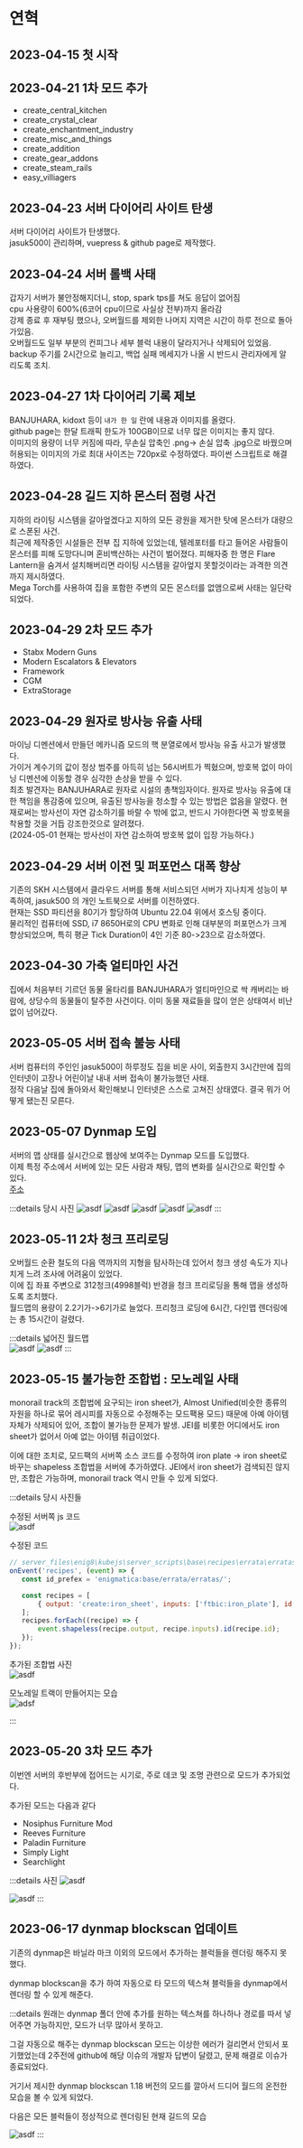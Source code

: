 # 연혁

## 2023-04-15 첫 시작

## 2023-04-21 1차 모드 추가  

- create_central_kitchen
- create_crystal_clear
- create_enchantment_industry
- create_misc_and_things
- create_addition
- create_gear_addons
- create_steam_rails
- easy_villiagers

## 2023-04-23 서버 다이어리 사이트 탄생

서버 다이어리 사이트가 탄생했다.  
jasuk500이 관리하며, vuepress & github page로 제작했다.

## 2023-04-24 서버 롤백 사태  

갑자기 서버가 불안정해지더니, stop, spark tps를 쳐도 응답이 없어짐  
cpu 사용량이 600%(6코어 cpu이므로 사실상 전부)까지 올라감  
강제 종료 후 재부팅 했으나, 오버월드를 제외한 나머지 지역은 시간이 하루 전으로 돌아가있음.  
오버월드도 일부 부분의 컨피그나 세부 블럭 내용이 달라지거나 삭제되어 있었음.  
backup 주기를 2시간으로 늘리고, 백업 실패 메세지가 나올 시 반드시 관리자에게 알리도록 조치.  

## 2023-04-27 1차 다이어리 기록 제보

BANJUHARA, kidoxt 등이 `내가 한 일` 란에 내용과 이미지를 올렸다.  
github page는 한달 트래픽 한도가 100GB이므로 너무 많은 이미지는 좋지 않다.  
이미지의 용량이 너무 커짐에 따라, 무손실 압축인 .png-> 손실 압축 .jpg으로 바꿨으며
허용되는 이미지의 가로 최대 사이즈는 720px로 수정하였다. 
파이썬 스크립트로 해결하였다.

## 2023-04-28 길드 지하 몬스터 점령 사건

지하의 라이팅 시스템을 갈아엎겠다고 지하의 모든 광원을 제거한 탓에 몬스터가 대량으로 스폰된 사건.  
최근에 제작중인 시설들은 전부 집 지하에 있었는데, 텔레포터를 타고 들어온 사람들이 몬스터를 피해 도망다니며 혼비백산하는 사건이 벌어졌다. 
피해자중 한 명은 Flare Lantern을 숨겨서 설치해버리면 라이팅 시스템을 갈아엎지 못할것이라는 과격한 의견까지 제시하였다.  
Mega Torch를 사용하여 집을 포함한 주변의 모든 몬스터를 없앰으로써 사태는 일단락 되었다.  

## 2023-04-29 2차 모드 추가

- Stabx Modern Guns
- Modern Escalators & Elevators
- Framework
- CGM
- ExtraStorage

## 2023-04-29 원자로 방사능 유출 사태

마이닝 디멘션에서 만들던 메카니즘 모드의 핵 분열로에서 방사능 유출 사고가 발생했다.  
가이거 계수기의 값이 정상 범주를 아득히 넘는 56시버트가 찍혔으며, 방호복 없이 마이닝 디멘션에 이동할 경우 심각한 손상을 받을 수 있다.  
최초 발견자는 BANJUHARA로 원자로 시설의 총책임자이다. 원자로 방사능 유출에 대한 책임을 통감중에 있으며, 유출된 방사능을 청소할 수 있는 방법은 없음을 알렸다. 현재로써는 방사선이 자연 감소하기를 바랄 수 밖에 없고, 반드시 가야한다면 꼭 방호복을 착용할 것을 거듭 강조한것으로 알려졌다.  
(2024-05-01 현재는 방사선이 자연 감소하여 방호복 없이 입장 가능하다.)

## 2023-04-29 서버 이전 및 퍼포먼스 대폭 향상

기존의 SKH 시스템에서 클라우드 서버를 통해 서비스되던 서버가 지나치게 성능이 부족하여, jasuk500 의 개인 노트북으로 서버를 이전하였다.  
현재는 SSD 파티션을 80기가 할당하여 Ubuntu 22.04 위에서 호스팅 중이다.  
물리적인 컴퓨터에 SSD, i7 8650H로의 CPU 변화로 인해 대부분의 퍼포먼스가 크게 향상되었으며,
특히 평균 Tick Duration이 4인 기준 80->23으로 감소하였다. 

## 2023-04-30 가축 얼티마인 사건

집에서 처음부터 기르던 동물 울타리를 BANJUHARA가 얼티마인으로 싹 캐버리는 바람에, 상당수의 동물들이 탈주한 사건이다. 
이미 동물 재료들을 많이 얻은 상태여서 비난없이 넘어갔다.

## 2023-05-05 서버 접속 불능 사태

서버 컴퓨터의 주인인 jasuk500이 하루정도 집을 비운 사이, 외출한지 3시간만에 집의 인터넷이 고장나 어린이날 내내 서버 접속이 불가능했던 사태.  
정작 다음날 집에 돌아와서 확인해보니 인터넷은 스스로 고쳐진 상태였다. 결국 뭐가 어떻게 됐는진 모른다.

## 2023-05-07 Dynmap 도입

서버의 맵 상태를 실시간으로 웹상에 보여주는 Dynmap 모드를 도입했다.  
이제 특정 주소에서 서버에 있는 모든 사람과 채팅, 맵의 변화를 실시간으로 확인할 수 있다.  
[주소](http://14.47.253.236:8123)

:::details 당시 사진
![asdf](../../asset/history/2023_05_07_dynmap_implement/init_discord.jpg)
![asdf](../../asset/history/2023_05_07_dynmap_implement/chat.jpg)
![asdf](../../asset/history/2023_05_07_dynmap_implement/initial_quter_view.jpg)
![asdf](../../asset/history/2023_05_07_dynmap_implement/initial_quater_view2.jpg)
![asdf](../../asset/history/2023_05_07_dynmap_implement/initial_quater_view3.jpg)
:::

## 2023-05-11 2차 청크 프리로딩

오버월드 순환 철도의 다음 역까지의 지형을 탐사하는데 있어서 청크 생성 속도가 지나치게 느려 조사에 어려움이 있었다.  
이에 집 좌표 주변으로 312청크(4998블럭) 반경을 청크 프리로딩을 통해 맵을 생성하도록 조치했다.  
월드맵의 용량이 2.2기가->6기가로 늘었다. 
프리청크 로딩에 6시간, 다인맵 렌더링에는 총 15시간이 걸렸다.

:::details 넓어진 월드맵  
![asdf](../../asset/history/2023_05_11_2nd_chunk_preloading/dynmap_init_flat.jpg)
![asdf](../../asset/history/2023_05_11_2nd_chunk_preloading/dynmap_init_surface.jpg)
:::

<span id="imposible_recipe"></span>
## 2023-05-15 불가능한 조합법 : 모노레일 사태

monorail track의 조합법에 요구되는 iron sheet가, Almost Unified(비슷한 종류의 자원을 하나로 묶어 레시피를 자동으로 수정해주는 모드팩용 모드)  때문에 아예 아이템 자체가 삭제되어 있어, 조합이 불가능한 문제가 발생.
JEI를 비롯한 어디에서도 iron sheet가 없어서 아예 없는 아이템 취급이었다.

이에 대한 조치로, 모드팩의 서버쪽 소스 코드를 수정하여 iron plate -> iron sheet로 바꾸는 shapeless 조합법을 서버에 추가하였다.
JEI에서 iron sheet가 검색되진 않지만, 조합은 가능하며, monorail track 역시 만들 수 있게 되었다.

 :::details 당시 사진들
 
수정된 서버쪽 js 코드  
 ![asdf](../../asset/history/2023_05_15_impossible_recipe/revised_code.jpg)

수정된 코드  
 ```javascript
// server_files\enig8\kubejs\server_scripts\base\recipes\errata\erratas.js
onEvent('recipes', (event) => {
    const id_prefex = 'enigmatica:base/errata/erratas/';

    const recipes = [
        { output: 'create:iron_sheet', inputs: ['ftbic:iron_plate'], id: `${id_prefex}iron_sheet_bugfix` }
    ];
    recipes.forEach((recipe) => {
        event.shapeless(recipe.output, recipe.inputs).id(recipe.id);
    });
});
 ```

 추가된 조합법 사진  
 ![asdf](../../asset/history/2023_05_15_impossible_recipe/recipe.jpg)

모노레일 트랙이 만들어지는 모습  
![adsf](../../asset/history/2023_05_15_impossible_recipe/making_monorail_track.jpg)

 :::

<span id="history_3rd_mod_add"></span>
 ## 2023-05-20 3차 모드 추가

 이번엔 서버의 후반부에 접어드는 시기로, 주로 데코 및 조명 관련으로 모드가 추가되었다. 

 추가된 모드는 다음과 같다
 - Nosiphus Furniture Mod
 - Reeves Furniture
 - Paladin Furniture
 - Simply Light
 - Searchlight

:::details 사진
![asdf](../../asset/history/2023_05-20_3rdmodadd/paladin_furniture.jpg)

![asdf](../../asset/history/2023_05-20_3rdmodadd/simply_light.jpg)
:::

<span id="history_dynmap_blockscan_update"></span>
## 2023-06-17 dynmap blockscan 업데이트


기존의 dynmap은 바닐라 마크 이외의 모드에서 추가하는 블럭들을 렌더링 해주지 못했다.  

dynmap blockscan을 추가 하여 자동으로 타 모드의 텍스쳐 블럭들을 dynmap에서 렌더링 할 수 있게 해준다.  

:::details
원래는 dynmap 폴더 안에 추가를 원하는 텍스쳐를 하나하나 경로를 따서 넣어주면 가능하지만, 모드가 너무 많아서 못하고.

그걸 자동으로 해주는 dynmap blockscan 모드는 이상한 에러가 걸리면서 안되서 포기했었는데
2주전에 github에 해당 이슈의 개발자 답변이 달렸고, 문제 해결로 이슈가 종료되었다. 

거기서 제시한 dynmap blockscan 1.18 버전의 모드를 깔아서 드디어 월드의 온전한 모습을 볼 수 있게 되었다. 

다음은 모든 블럭들이 정상적으로 렌더링된 현재 길드의 모습

![asdf](../../asset/history/2023_06_17_dynmap_blockscan_update/normal_guild.jpg)
:::

